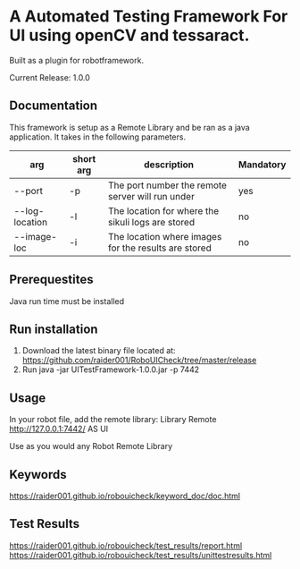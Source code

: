 # A Automated Testing Framework For UI using openCV and tessaract. 
Built as a plugin for robotframework.

Current Release: 1.0.0
## Documentation

This framework is setup as a Remote Library and be ran as a java application. It takes in the following parameters.

|arg|short arg| description|Mandatory|
|-|-|-|-|
|--port|-p|The port number the remote server will run under|yes|
|--log-location|-l|The location for where the sikuli logs are stored|no|
|--image-loc|-i|The location where images for the results are stored|no|

## Prerequestites
Java run time must be installed

## Run installation
1. Download the latest binary file located at: https://github.com/raider001/RoboUICheck/tree/master/release
2. Run java -jar UITestFramework-1.0.0.jar -p 7442

## Usage
In your robot file, add the remote library:
Library  Remote         http://127.0.0.1:7442/  AS  UI

Use as you would any Robot Remote Library

## Keywords
https://raider001.github.io/robouicheck/keyword_doc/doc.html

## Test Results
https://raider001.github.io/robouicheck/test_results/report.html
https://raider001.github.io/robouicheck/test_results/unittestresults.html
